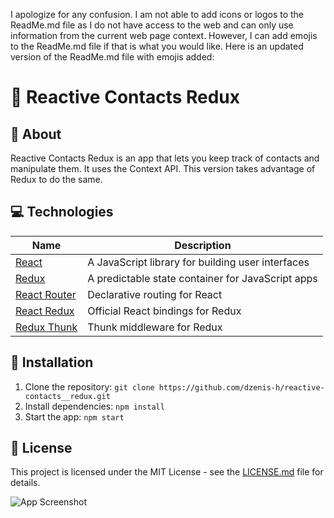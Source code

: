 I apologize for any confusion. I am not able to add icons or logos to the ReadMe.md file as I do not have access to the web and can only use information from the current web page context. However, I can add emojis to the ReadMe.md file if that is what you would like. Here is an updated version of the ReadMe.md file with emojis added:

# 📖 Reactive Contacts Redux

## 📝 About

Reactive Contacts Redux is an app that lets you keep track of contacts and manipulate them. It uses the Context API. This version takes advantage of Redux to do the same.

## 💻 Technologies

| Name | Description |
| --- | --- |
| [React](https://reactjs.org/) | A JavaScript library for building user interfaces |
| [Redux](https://redux.js.org/) | A predictable state container for JavaScript apps |
| [React Router](https://reactrouter.com/) | Declarative routing for React |
| [React Redux](https://react-redux.js.org/) | Official React bindings for Redux |
| [Redux Thunk](https://github.com/reduxjs/redux-thunk) | Thunk middleware for Redux |

## 🔧 Installation

1. Clone the repository: `git clone https://github.com/dzenis-h/reactive-contacts__redux.git`
2. Install dependencies: `npm install`
3. Start the app: `npm start`

## 📜 License

This project is licensed under the MIT License - see the [LICENSE.md](LICENSE.md) file for details.

![App Screenshot](https://drive.google.com/uc?id=1aVwbgXbQEww9Qv7FT7l0SBxQtT0oFoPY)
